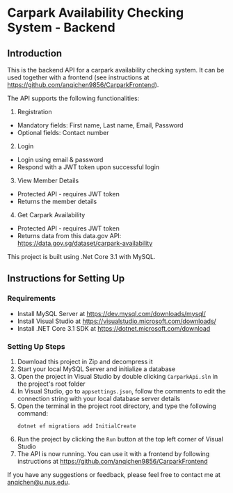 # Carpark Availability Checking System - Backend

## Introduction

This is the backend API for a carpark availability checking system. It can be used together with a frontend (see instructions at https://github.com/anqichen9856/CarparkFrontend).

The API supports the following functionalities:
1. Registration
* Mandatory fields: First name, Last name, Email, Password
* Optional fields: Contact number

2. Login
* Login using email & password
* Respond with a JWT token upon successful login

3. View Member Details
* Protected API - requires JWT token
* Returns the member details

4. Get Carpark Availability
* Protected API - requires JWT token
* Returns data from this data.gov API: https://data.gov.sg/dataset/carpark-availability

This project is built using .Net Core 3.1 with MySQL.

## Instructions for Setting Up

### Requirements

* Install MySQL Server at https://dev.mysql.com/downloads/mysql/
* Install Visual Studio at https://visualstudio.microsoft.com/downloads/
* Install .NET Core 3.1 SDK at https://dotnet.microsoft.com/download

### Setting Up Steps

1. Download this project in Zip and decompress it
2. Start your local MySQL Server and initialize a database
3. Open the project in Visual Studio by double clicking `CarparkApi.sln` in the project's root folder
4. In Visual Studio, go to `appsettings.json`, follow the comments to edit the connection string with your local database server details  
5. Open the terminal in the project root directory, and type the following command:
    ```
    dotnet ef migrations add InitialCreate
    ```
6. Run the project by clicking the `Run` button at the top left corner of Visual Studio
7. The API is now running. You can use it with a frontend by following instructions at https://github.com/anqichen9856/CarparkFrontend

If you have any suggestions or feedback, please feel free to contact me at anqichen@u.nus.edu.


